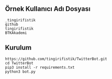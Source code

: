 <h2>Örnek Kullanıcı Adı Dosyası</h2>

```
_tingirifistik
github
tingirifistik
BTKAkademi
```

<h2>Kurulum</h2>

```
https://github.com/tingirifistik/TwitterBot.git
cd TwitterBot
pip3 install -r requirements.txt
python3 bot.py
```

